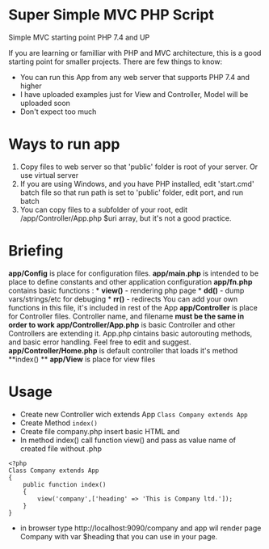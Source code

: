 # Super Simple MVC PHP Script
Simple MVC starting point PHP 7.4 and UP

If you are learning or familliar with PHP and MVC architecture, this is a good starting point for smaller projects. 
There are few things to know:
  * You can run this App from any web server that supports PHP 7.4 and higher
  * I have uploaded examples just for View and Controller, Model will be uploaded soon
  * Don't expect too much

# Ways to run app 
  1. Copy files to web server so that 'public' folder is root of your server. Or use virtual server 
  2. If you are using Windows, and you have PHP installed, edit 'start.cmd' batch file so that run path is set to 'public' folder, edit port, and run batch 
  3. You can copy files to a subfolder of your root, edit /app/Controller/App.php $uri array, but it's not a good practice.

# Briefing
  **app/Config** is place for configuration files.
  **app/main.php** is intended to be place to define constants and other application configuration
  **app/fn.php** contains basic functions :
                                  * **view()**  - rendering php page
                                  * **dd()**    - dump vars/strings/etc for debuging
                                  * **rr()**    - redirects
  You can add your own functions in this file, it's included in rest of the App
  **app/Controller** is place for Controller files. Controller name, and filename **must be the same in order to work**
  **app/Controller/App.php** is basic Controller and other Controllers are extending it. App.php cintains basic autorouting methods, and basic error handling. Feel free to edit and suggest.
  **app/Controller/Home.php** is default controller that loads it's method **index() **
  **app/View** is place for view files

  # Usage
   * Create new Controller wich extends App `Class Company extends App` 
   * Create Method `index()` 
   * Create file company.php insert basic HTML and 
   * In method index() call function view() and pass as value name of created file without .php 

    <?php
    Class Company extends App
    {
    	public function index()
    	{
    		view('company',['heading' => 'This is Company ltd.']);
    	}
    }
  * in browser type http://localhost:9090/company  and app wil render page Company with var $heading that you can use in your page.

